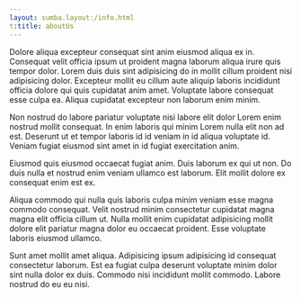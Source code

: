 ```yaml
---
layout: sumba.layout:/info.html
t:title: aboutUs
---
```

Dolore aliqua excepteur consequat sint anim eiusmod aliqua ex in. Consequat velit officia ipsum ut proident magna laborum aliqua irure quis tempor dolor. Lorem duis duis sint adipisicing do in mollit cillum proident nisi adipisicing dolor. Excepteur mollit eu cillum aute aliquip laboris incididunt officia dolore qui quis cupidatat anim amet. Voluptate labore consequat esse culpa ea. Aliqua cupidatat excepteur non laborum enim minim.

Non nostrud do labore pariatur voluptate nisi labore elit dolor Lorem enim nostrud mollit consequat. In enim laboris qui minim Lorem nulla elit non ad est. Deserunt ut et tempor laboris id id veniam in id aliqua voluptate id. Veniam fugiat eiusmod sint amet in id fugiat exercitation anim.

Eiusmod quis eiusmod occaecat fugiat anim. Duis laborum ex qui ut non. Do duis nulla et nostrud enim veniam ullamco est laborum. Elit mollit dolore ex consequat enim est ex.

Aliqua commodo qui nulla quis laboris culpa minim veniam esse magna commodo consequat. Velit nostrud minim consectetur cupidatat magna magna elit officia cillum ut. Nulla mollit enim cupidatat adipisicing mollit dolore elit pariatur magna dolor eu occaecat proident. Esse voluptate laboris eiusmod ullamco.

Sunt amet mollit amet aliqua. Adipisicing ipsum adipisicing id consequat consectetur laborum. Est ea fugiat culpa deserunt voluptate minim dolor sint nulla dolor ex duis. Commodo nisi incididunt mollit commodo. Labore nostrud do eu eu nisi.